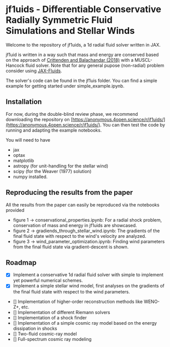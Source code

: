 # jf1uids - Differentiable Conservative Radially Symmetric Fluid Simulations and Stellar Winds

Welcome to the repository of jf1uids, a 1d radial fluid solver written in JAX.

jf1uid is written in a way such that mass and energy are conserved based on the approach of [Crittenden and Balachandar (2018)](https://doi.org/10.1007/s00193-017-0784-y) with a MUSCL-Hancock fluid solver. Note that for any general pupose (non-radial) problem consider using [JAX-Fluids](https://github.com/tumaer/JAXFLUIDS).

The solver's code can be found in the jf1uis folder. You can find a simple example for getting
started under simple_example.ipynb.

## Installation
For now, during the double-blind review phase, we recommend downloading the repository on [https://anonymous.4open.science/r/jf1uids/](https://anonymous.4open.science/r/jf1uids/). You can then test the code by running and adapting the example notebooks.

You will need to have
- jax
- optax
- matplotlib
- astropy (for unit-handling for the stellar wind)
- scipy (for the Weaver (1977) solution)
- numpy
installed.

## Reproducing the results from the paper

All the results from the paper can easily be reproduced via the notebooks provided

- figure 1 -> conservational_properties.ipynb: For a radial shock problem, conservation of mass and energy in jf1uids are showcased.
- figure 2 -> gradiends_through_stellar_wind.ipynb: The gradients of the final fluid state with respect to the wind's velocity are analyzed.
- figure 3 -> wind_parameter_optimization.ipynb: Finding wind parameters from the final fluid state via
gradient-descent is shown.

## Roadmap

- [x] Implement a conservative 1d radial fluid solver with simple to implement yet powerful numerical schemes.
- [x] Implement a simple stellar wind model, first analyses on the gradients of the final fluid state with respect to the wind parameters.
- [] Implementation of higher-order reconstruction methods like WENO-Z+, etc. 
- [] Implementation of different Riemann solvers
- [] Implementation of a shock finder
- [] Implementation of a simple cosmic ray model based on the energy dissipation in shocks
- [] Two-fluid cosmic-ray model
- [] Full-spectrum cosmic ray modeling